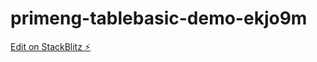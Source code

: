 # primeng-tablebasic-demo-ekjo9m

[Edit on StackBlitz ⚡️](https://stackblitz.com/edit/primeng-tablebasic-demo-ekjo9m)